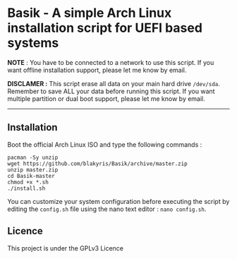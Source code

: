 # Basik - A simple Arch Linux installation script for UEFI based systems

**NOTE** : 
You have to be connected to a network to use this script. If you want offline installation support, please let me know by email.

**DISCLAMER :**
This script erase all data on your main hard drive  ``` /dev/sda ```. Remember to save ALL your data before running this script.
If you want multiple partition or dual boot support, please let me know by email.
_____________________________________________________________________________________________________________

## Installation


Boot the official Arch Linux ISO and type the following commands :

```
pacman -Sy unzip
wget https://github.com/blakyris/Basik/archive/master.zip
unzip master.zip
cd Basik-master
chmod +x *.sh
./install.sh
```

You can customize your system configuration before executing the script by editing the ``` config.sh ``` file using the nano text editor : ``` nano config.sh ```.

## Licence

This project is under the GPLv3 Licence
